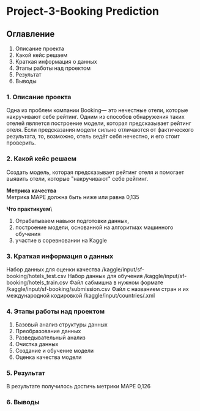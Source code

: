 # Project-3-Booking Prediction

## Оглавление
1. Описание проекта
2. Какой кейс решаем
3. Краткая информация о данных
4. Этапы работы над проектом
5. Результат
6. Выводы

### 1. Описание проекта
Одна из проблем компании  Booking— это нечестные отели, которые накручивают себе рейтинг. Одним из способов обнаружения таких отелей является построение модели, которая предсказывает рейтинг отеля. Если предсказания модели сильно отличаются от фактического результата, то, возможно, отель ведёт себя нечестно, и его стоит проверить.

### 2. Какой кейс решаем
Создать модель, которая предсказывает рейтинг отеля и помогает выявить отели, которые "накручивают" себе рейтинг.

**Метрика качества**\
Метрика MAPE должна быть ниже или равна 0,135

**Что практикуем**\
1. Отрабатываем навыки подготовки данных, 
2. построение модели, основанной на алгоритмах машинного обучения
3. участие в соревновании на Kaggle

### 3. Краткая информация о данных
Набор данных для оценки качества /kaggle/input/sf-booking/hotels_test.csv
Набор данных для обучения /kaggle/input/sf-booking/hotels_train.csv
Файл сабмишна в нужном формате /kaggle/input/sf-booking/submission.csv
Файл с названием стран и их международной кодировкой /kaggle/input/countries/.xml

### 4. Этапы работы над проектом
1. Базовый анализ структуры данных
2. Преобразование данных
3. Разведывательный анализ
4. Очистка данных
5. Создание и обучение модели
6. Оценка качества модели

### 5. Результат
В результате получилось достичь метрики MAPE 0,126

### 6. Выводы